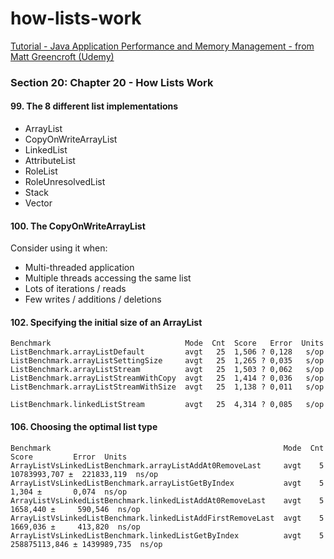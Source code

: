 # how-lists-work
[Tutorial - Java Application Performance and Memory Management - from Matt Greencroft (Udemy)](../README.md)

###  Section 20: Chapter 20 - How Lists Work

####  99. The 8 different list implementations

- ArrayList
- CopyOnWriteArrayList
- LinkedList
- AttributeList
- RoleList
- RoleUnresolvedList
- Stack
- Vector

#### 100. The CopyOnWriteArrayList

Consider using it when:
- Multi-threaded application
- Multiple threads accessing the same list
- Lots of iterations / reads
- Few writes / additions / deletions

#### 102. Specifying the initial size of an ArrayList
```
Benchmark                              Mode  Cnt  Score   Error  Units
ListBenchmark.arrayListDefault         avgt   25  1,506 ? 0,128   s/op
ListBenchmark.arrayListSettingSize     avgt   25  1,265 ? 0,035   s/op
ListBenchmark.arrayListStream          avgt   25  1,503 ? 0,062   s/op
ListBenchmark.arrayListStreamWithCopy  avgt   25  1,414 ? 0,036   s/op
ListBenchmark.arrayListStreamWithSize  avgt   25  1,138 ? 0,011   s/op

ListBenchmark.linkedListStream         avgt   25  4,314 ? 0,085   s/op
```

#### 106. Choosing the optimal list type

```
Benchmark                                                    Mode  Cnt          Score         Error  Units
ArrayListVsLinkedListBenchmark.arrayListAddAt0RemoveLast     avgt    5   10783993,707 ±  221833,119  ns/op
ArrayListVsLinkedListBenchmark.arrayListGetByIndex           avgt    5          1,304 ±       0,074  ns/op
ArrayListVsLinkedListBenchmark.linkedListAddAt0RemoveLast    avgt    5       1658,440 ±     590,546  ns/op
ArrayListVsLinkedListBenchmark.linkedListAddFirstRemoveLast  avgt    5       1669,036 ±     413,820  ns/op
ArrayListVsLinkedListBenchmark.linkedListGetByIndex          avgt    5  258875113,846 ± 1439989,735  ns/op
```
